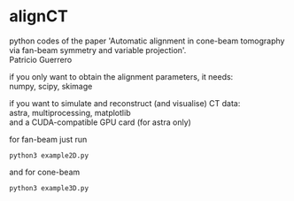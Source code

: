# alignCT
python codes of the paper 'Automatic alignment in cone-beam tomography via fan-beam symmetry and variable projection'.  
Patricio Guerrero

if you only want to obtain the alignment parameters, it needs:  
numpy, scipy, skimage  

if you want to simulate and reconstruct (and visualise) CT data:  
astra, multiprocessing, matplotlib  
and a CUDA-compatible GPU card (for astra only)

for fan-beam just run   
```
python3 example2D.py
```
and for cone-beam   
```
python3 example3D.py
```






